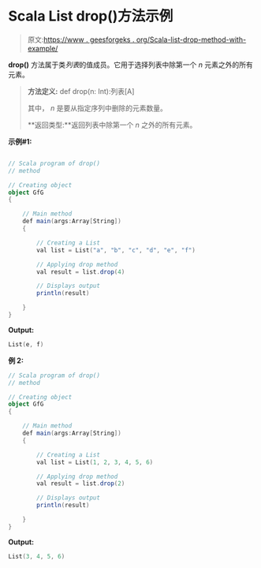 # Scala List drop()方法示例

> 原文:[https://www . geesforgeks . org/Scala-list-drop-method-with-example/](https://www.geeksforgeeks.org/scala-list-drop-method-with-example/)

**drop()** 方法属于类*列表*的值成员。它用于选择列表中除第一个 *n* 元素之外的所有元素。

> **方法定义:** def drop(n: Int):列表[A]
> 
> 其中， *n* 是要从指定序列中删除的元素数量。
> 
> **返回类型:**返回列表中除第一个 *n* 之外的所有元素。

**示例#1:**

```scala

// Scala program of drop()
// method

// Creating object
object GfG
{ 

    // Main method
    def main(args:Array[String])
    {

        // Creating a List 
        val list = List("a", "b", "c", "d", "e", "f")

        // Applying drop method 
        val result = list.drop(4)

        // Displays output
        println(result)

    }
}
```

**Output:**

```scala
List(e, f)

```

**例 2:**

```scala
// Scala program of drop()
// method

// Creating object
object GfG
{ 

    // Main method
    def main(args:Array[String])
    {

        // Creating a List 
        val list = List(1, 2, 3, 4, 5, 6)

        // Applying drop method 
        val result = list.drop(2)

        // Displays output
        println(result)

    }
}
```

**Output:**

```scala
List(3, 4, 5, 6)

```